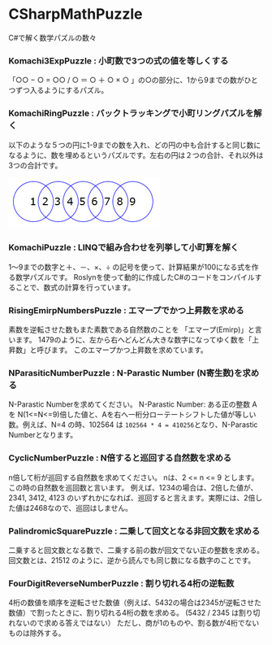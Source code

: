 # CSharpMathPuzzle
C#で解く数学パズルの数々

### Komachi3ExpPuzzle : 小町数で3つの式の値を等しくする

「○○ − ○ = ○○ / ○ ＝ ○ ＋ ○ × ○ 」の○の部分に、1から9までの数がひとつずつ入るようにするパズル。


### KomachiRingPuzzle : バックトラッキングで小町リングパズルを解く

以下のような５つの円に1-9までの数を入れ、どの円の中も合計すると同じ数になるように、数を埋めるというパズルです。左右の円は２つの合計、それ以外は3つの合計です。

![](https://github.com/gushwell/CSharpMathPuzzle/blob/master/Images/komachiRing.png)


### KomachiPuzzle : LINQで組み合わせを列挙して小町算を解く

1～9までの数字と＋、－、×、÷ の記号を使って、計算結果が100になる式を作る数学パズルです。
Roslynを使って動的に作成したC#のコードをコンパイルすることで、数式の計算を行っています。

### RisingEmirpNumbersPuzzle : エマープでかつ上昇数を求める

素数を逆転させた数もまた素数である自然数のことを 「エマープ(Emirp)」と言います。
1479のように、左から右へどんどん大きな数字になってゆく数を「上昇数」と呼びます。
このエマープかつ上昇数を求めています。

### NParasiticNumberPuzzle : N-Parastic Number (N寄生数)を求める

N-Parastic Numberを求めてください。
N-Parastic Number: ある正の整数 A を N(1<=N<=9)倍した値と、Aを右へ一桁分ローテートシフトした値が等しい数。例えば、N=4 の時、102564 は `102564 * 4 = 410256`となり、N-Parastic Numberとなります。


### CyclicNumberPuzzle : N倍すると巡回する自然数を求める

n倍して桁が巡回する自然数を求めてください。 nは、2 <= n <= 9 とします。この時の自然数を巡回数と言います。
例えば、1234の場合は、2倍した値が、2341, 3412, 4123 のいずれかになれば、巡回すると言えます。実際には、2倍した値は2468なので、巡回はしません。


### PalindromicSquarePuzzle : 二乗して回文となる非回文数を求める

二乗すると回文数となる数で、二乗する前の数が回文でない正の整数を求める。
回文数とは、21512 のように、逆から読んでも同じ数になる数字のことです。


### FourDigitReverseNumberPuzzle : 割り切れる4桁の逆転数

4桁の数値を順序を逆転させた数値（例えば、5432の場合は2345が逆転させた数値）で割ったときに、割り切れる4桁の数を求める。 (5432 / 2345 は割り切れないので求める答えではない） ただし、商が1のものや、割る数が4桁でないものは除外する。
